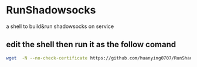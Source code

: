 # RunShadowsocks
a shell to build&amp;run shadowsocks on service
## edit the shell then run it as the follow comand
```bash
wget  -N --no-check-certificate https://github.com/huanying0707/RunShadowsocks/releases/download/v1.0/runss && chmod +x runss && bash runss
```
